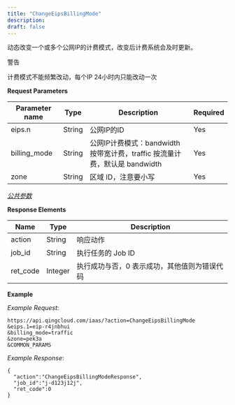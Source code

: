 ```yaml
---
title: "ChangeEipsBillingMode"
description: 
draft: false
---
```




动态改变一个或多个公网IP的计费模式，改变后计费系统会及时更新。

警告

计费模式不能频繁改动，每个IP 24小时内只能改动一次

**Request Parameters**

| Parameter name | Type | Description | Required |
| --- | --- | --- | --- |
| eips.n | String | 公网IP的ID | Yes |
| billing_mode | String | 公网IP计费模式：bandwidth 按带宽计费，traffic 按流量计费，默认是 bandwidth | Yes |
| zone | String | 区域 ID，注意要小写 | Yes |

[_公共参数_](../../../parameters/)

**Response Elements**

| Name | Type | Description |
| --- | --- | --- |
| action | String | 响应动作 |
| job_id | String | 执行任务的 Job ID |
| ret_code | Integer | 执行成功与否，0 表示成功，其他值则为错误代码 |

**Example**

_Example Request_:

```
https://api.qingcloud.com/iaas/?action=ChangeEipsBillingMode
&eips.1=eip-r4jnbhui
&billing_mode=traffic
&zone=pek3a
&COMMON_PARAMS
```

_Example Response_:

```
{
  "action":"ChangeEipsBillingModeResponse",
  "job_id":"j-d123j12j",
  "ret_code":0
}
```
